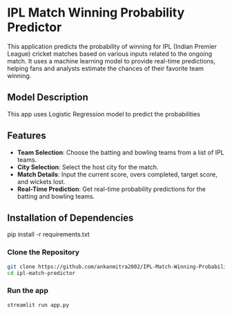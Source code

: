 # IPL Match Winning Probability Predictor

This application predicts the probability of winning for IPL (Indian Premier League) cricket matches based on various inputs related to the ongoing match. It uses a machine learning model to provide real-time predictions, helping fans and analysts estimate the chances of their favorite team winning.

## Model Description

This app uses Logistic Regression model to predict the probabilities

## Features

- **Team Selection**: Choose the batting and bowling teams from a list of IPL teams.
- **City Selection**: Select the host city for the match.
- **Match Details**: Input the current score, overs completed, target score, and wickets lost.
- **Real-Time Prediction**: Get real-time probability predictions for the batting and bowling teams.

## Installation of Dependencies

pip install -r requirements.txt

### Clone the Repository

```sh
git clone https://github.com/ankanmitra2002/IPL-Match-Winning-Probability-Predictor
cd ipl-match-predictor
```
### Run the app

```sh
streamlit run app.py
```

